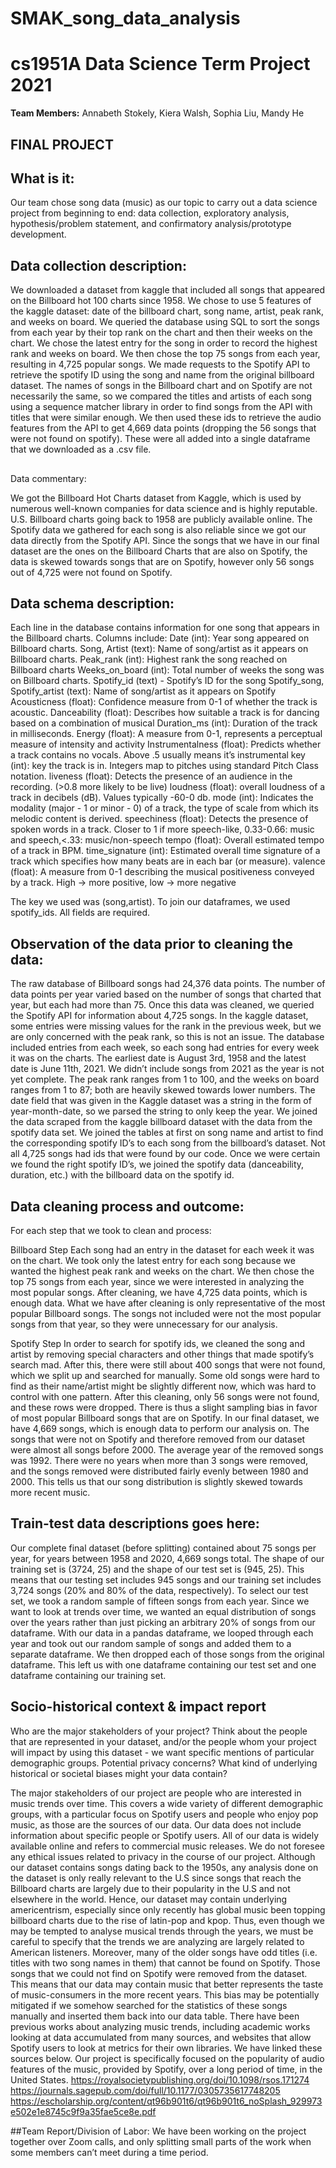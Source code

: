 # SMAK_song_data_analysis

# cs1951A Data Science Term Project 2021

**Team Members:** Annabeth Stokely, Kiera Walsh, Sophia Liu, Mandy He 

## FINAL PROJECT

## What is it:
Our team chose song data (music) as our topic to carry out a data science project from beginning to end: data collection, exploratory analysis, hypothesis/problem statement, and confirmatory analysis/prototype development.

## Data collection description:
We downloaded a dataset from kaggle that included all songs that appeared on the Billboard hot 100 charts since 1958. We chose to use 5 features of the kaggle dataset: date of the billboard chart, song name, artist, peak rank, and weeks on board. We queried the database using SQL to sort the songs from each year by their top rank on the chart and then their weeks on the chart. We chose the latest entry for the song in order to record the highest rank and weeks on board. We then chose the top 75 songs from each year, resulting in 4,725 popular songs. We made requests to the Spotify API to retrieve the spotify ID using the song and name from the original billboard dataset. The names of songs in the Billboard chart and on Spotify are not necessarily the same, so we compared the titles and artists of each song using a sequence matcher library in order to find songs from the API with titles that were similar enough. We then used these ids to retrieve the audio features from the API to get 4,669 data points (dropping the 56 songs that were not found on spotify). These were all added into a single dataframe that we downloaded as a .csv file.

## 
Data commentary:

We got the Billboard Hot Charts dataset from Kaggle, which is used by numerous well-known companies for data science and is highly reputable. U.S. Billboard charts going back to 1958 are publicly available online. The Spotify data we gathered for each song is also reliable since we got our data directly from the Spotify API. Since the songs that we have in our final dataset are the ones on the Billboard Charts that are also on Spotify, the data is skewed towards songs that are on Spotify, however only 56 songs out of 4,725 were not found on Spotify.

## Data schema description:

Each line in the database contains information for one song that appears in the Billboard charts.
Columns include:
Date (int): Year song appeared on Billboard charts.
Song, Artist (text): Name of song/artist as it appears on Billboard charts.
Peak_rank (int): Highest rank the song reached on Billboard charts
Weeks_on_board (int): Total number of weeks the song was on Billboard charts.
Spotify_id (text) - Spotify’s ID for the song
Spotify_song, Spotify_artist (text): Name of song/artist as it appears on Spotify
Acousticness (float): Confidence measure from 0-1 of whether the track is acoustic.
Danceability (float): Describes how suitable a track is for dancing based on a combination of musical 
Duration_ms (int): Duration of the track in milliseconds.
Energy (float): A measure from 0-1, represents a perceptual measure of intensity and activity
Instrumentalness (float): Predicts whether a track contains no vocals. Above .5 usually means it’s instrumental
key (int): key the track is in. Integers map to pitches using standard Pitch Class notation.
liveness (float): Detects the presence of an audience in the recording. (>0.8 more likely to be live)
loudness (float): overall loudness of a track in decibels (dB). Values typically -60-0 db.
mode (int): Indicates the modality (major - 1 or minor - 0) of a track, the type of scale from which its melodic content is derived. 
speechiness (float): Detects the presence of spoken words in a track. Closer to 1 if more speech-like, 0.33-0.66: music and speech,<.33: music/non-speech
tempo (float): Overall estimated tempo of a track in BPM. 
time_signature (int): Estimated overall time signature of a track which specifies how many beats are in each bar (or measure).
valence (float): A measure from 0-1 describing the musical positiveness conveyed by a track. High →  more positive, low → more negative 

The key we used was (song,artist). To join our dataframes, we used spotify_ids. All fields are required.

## Observation of the data prior to cleaning the data:
The raw database of Billboard songs had 24,376 data points. The number of data points per year varied based on the number of songs that charted that year, but each had more than 75. Once this data was cleaned, we queried the Spotify API for information about 4,725 songs. In the kaggle dataset, some entries were missing values for the rank in the previous week, but we are only concerned with the peak rank, so this is not an issue. The database included entries from each week, so each song had entries for every week it was on the charts. The earliest date is August 3rd, 1958 and the latest date is June 11th, 2021. We didn’t include songs from 2021 as the year is not yet complete. The peak rank ranges from 1 to 100, and the weeks on board ranges from 1 to 87; both are heavily skewed towards lower numbers. The date field that was given in the Kaggle dataset was a string in the form of year-month-date, so we parsed the string to only keep the year. We joined the data scraped from the kaggle billboard dataset with the data from the spotify data set. We joined the tables at first on song name and artist to find the corresponding spotify ID’s to each song from the billboard’s dataset. Not all 4,725 songs had ids that were found by our code. Once we were certain we found the right spotify ID’s, we joined the spotify data (danceability, duration, etc.) with the billboard data on the spotify id.


## Data cleaning process and outcome:
For each step that we took to clean and process:

Billboard Step
Each song had an entry in the dataset for each week it was on the chart. We took only the latest entry for each song because we wanted the highest peak rank and weeks on the chart. We then chose the top 75 songs from each year, since we were interested in analyzing the most popular songs. After cleaning, we have 4,725 data points, which is enough data. What we have after cleaning is only representative of the most popular Billboard songs. The songs not included were not the most popular songs from that year, so they were unnecessary for our analysis.

Spotify Step
In order to search for spotify ids, we cleaned the song and artist by removing special characters and other things that made spotify’s search mad. After this, there were still about 400 songs that were not found, which we split up and searched for manually. Some old songs were hard to find as their name/artist might be slightly different now, which was hard to control with one pattern. After this cleaning, only 56 songs were not found, and these rows were dropped. There is thus a slight sampling bias in favor of most popular Billboard songs that are on Spotify. In our final dataset, we have 4,669 songs, which is enough data to perform our analysis on.
The songs that were not on Spotify and therefore removed from our dataset were almost all songs before 2000. The average year of the removed songs was 1992. There were no years when more than 3 songs were removed, and the songs removed were distributed fairly evenly between 1980 and 2000. This tells us that our song distribution is slightly skewed towards more recent music.


## Train-test data descriptions goes here:
Our complete final dataset (before splitting) contained about 75 songs per year, for years between 1958 and 2020, 4,669 songs total. 
The shape of our training set is (3724, 25) and the shape of our test set is (945, 25). This means that our testing set includes 945 songs and our training set includes 3,724 songs (20% and 80% of the data, respectively).
To select our test set, we took a random sample of fifteen songs from each year. Since we want to look at trends over time, we wanted an equal distribution of songs over the years rather than just picking an arbitrary 20% of songs from our dataframe.
With our data in a pandas dataframe, we looped through each year and took out our random sample of songs and added them to a separate dataframe. We then dropped each of those songs from the original dataframe. This left us with one dataframe containing our test set and one dataframe containing our training set.


## Socio-historical context & impact report
Who are the major stakeholders of your project? Think about the people that are represented in your dataset, and/or the people whom your project will impact by using this dataset - we want specific mentions of particular demographic groups. Potential privacy concerns? What kind of underlying historical or societal biases might your data contain?

The major stakeholders of our project are people who are interested in music trends  over time. This covers a wide variety of different demographic groups, with a particular focus on Spotify users and people who enjoy pop music, as those are the sources of our data. Our data does not include information about specific people or Spotify users. All of our data is widely available online and refers to commercial music releases. We do not foresee any ethical issues related to privacy in the course of our project. Although our dataset contains songs dating back to the 1950s, any analysis done on the dataset is only really relevant to the U.S since songs that reach the Billboard charts are largely due to their popularity in the U.S and not elsewhere in the world. Hence, our dataset may contain underlying americentrism, especially since only recently has global music been topping billboard charts due to the rise of latin-pop and kpop. Thus, even though we may be tempted to analyse musical trends through the years, we must be careful to specify that the trends we are analyzing are largely related to American listeners. Moreover, many of the older songs have odd titles (i.e. titles with two song names in them) that cannot be found on Spotify. Those songs that we could not find on Spotify were removed from the dataset. This means that our data may contain music that better represents the taste of music-consumers in the more recent years. This bias may be potentially mitigated if we somehow searched for the statistics of these songs manually and inserted them back into our data table. 
There have been previous works about analyzing music trends, including academic works looking at data accumulated from many sources, and websites that allow Spotify users to look at metrics for their own libraries. We have linked these sources below. Our project is specifically focused on the popularity of audio features of the music, provided by Spotify, over a long period of time, in the United States.
https://royalsocietypublishing.org/doi/10.1098/rsos.171274
https://journals.sagepub.com/doi/full/10.1177/0305735617748205
https://escholarship.org/content/qt96b901t6/qt96b901t6_noSplash_929973e502e1e8745c9f9a35fae5ce8e.pdf


##Team Report/Division of Labor:
We have been working on the project together over Zoom calls, and only splitting small parts of the work when some members can’t meet during a time period. 

